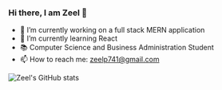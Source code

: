 ### Hi there, I am Zeel 👋

- 🔭 I’m currently working on a full stack MERN application
- 🌱 I’m currently learning React 
- 📚 Computer Science and Business Administration Student
- 📫 How to reach me: zeelp741@gmail.com
<!--
**zeelp741/zeelp741** is a ✨ _special_ ✨ repository because its `README.md` (this file) appears on your GitHub profile.

Here are some ideas to get you started:

- 🔭 I’m currently working on a ...
- 🌱 I’m currently learning ...
- 👯 I’m looking to collaborate on ...
- 🤔 I’m looking for help with ...
- 💬 Ask me about ...
- 📫 How to reach me: ...
- 😄 Pronouns: ...
- ⚡ Fun fact: ...
-->

![Zeel's GitHub stats](https://github-readme-stats.vercel.app/api?username=zeelp741&theme=algolia&show_icons=true)
